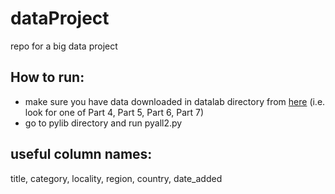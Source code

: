 # dataProject
repo for a big data project

## How to run:
   - make sure you have data downloaded in datalab directory from [here](https://thedataincubator.us8.list-manage.com/subscribe/confirm) (i.e. look for one of Part 4, Part 5, Part 6, Part 7)
   - go to pylib directory and run pyall2.py

## useful column names:
   title, category, locality, region, country, date_added
